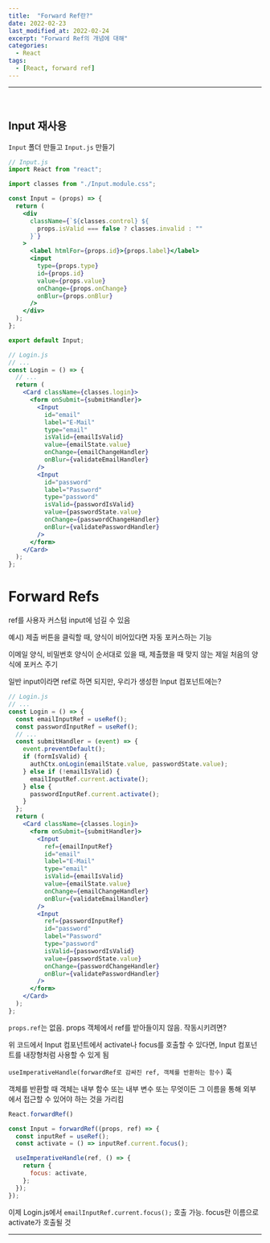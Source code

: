 ```yaml
---
title:  "Forward Ref란?"
date: 2022-02-23
last_modified_at: 2022-02-24
excerpt: "Forward Ref의 개념에 대해"
categories:
  - React
tags:
  - [React, forward ref]
---
```


---

<br>

## Input 재사용

`Input` 폴더 만들고 `Input.js` 만들기

```jsx
// Input.js
import React from "react";

import classes from "./Input.module.css";

const Input = (props) => {
  return (
    <div
      className={`${classes.control} ${
        props.isValid === false ? classes.invalid : ""
      }`}
    >
      <label htmlFor={props.id}>{props.label}</label>
      <input
        type={props.type}
        id={props.id}
        value={props.value}
        onChange={props.onChange}
        onBlur={props.onBlur}
      />
    </div>
  );
};

export default Input;
```

```jsx
// Login.js
// ...
const Login = () => {
  // ...
  return (
    <Card className={classes.login}>
      <form onSubmit={submitHandler}>
        <Input
          id="email"
          label="E-Mail"
          type="email"
          isValid={emailIsValid}
          value={emailState.value}
          onChange={emailChangeHandler}
          onBlur={validateEmailHandler}
        />
        <Input
          id="password"
          label="Password"
          type="password"
          isValid={passwordIsValid}
          value={passwordState.value}
          onChange={passwordChangeHandler}
          onBlur={validatePasswordHandler}
        />
      </form>
    </Card>
  );
};
```

# Forward Refs

ref를 사용자 커스텀 input에 넘길 수 있음

예시) 제출 버튼을 클릭할 때, 양식이 비어있다면 자동 포커스하는 기능

이메일 양식, 비밀번호 양식이 순서대로 있을 때, 제출했을 때 맞지 않는 제일 처음의 양식에 포커스 주기

일반 input이라면 ref로 하면 되지만, 우리가 생성한 Input 컴포넌트에는?

```jsx
// Login.js
// ...
const Login = () => {
  const emailInputRef = useRef();
  const passwordInputRef = useRef();
  // ...
  const submitHandler = (event) => {
    event.preventDefault();
    if (formIsValid) {
      authCtx.onLogin(emailState.value, passwordState.value);
    } else if (!emailIsValid) {
      emailInputRef.current.activate();
    } else {
      passwordInputRef.current.activate();
    }
  };
  return (
    <Card className={classes.login}>
      <form onSubmit={submitHandler}>
        <Input
          ref={emailInputRef}
          id="email"
          label="E-Mail"
          type="email"
          isValid={emailIsValid}
          value={emailState.value}
          onChange={emailChangeHandler}
          onBlur={validateEmailHandler}
        />
        <Input
          ref={passwordInputRef}
          id="password"
          label="Password"
          type="password"
          isValid={passwordIsValid}
          value={passwordState.value}
          onChange={passwordChangeHandler}
          onBlur={validatePasswordHandler}
        />
      </form>
    </Card>
  );
};
```

`props.ref`는 없음. props 객체에서 ref를 받아들이지 않음. 작동시키려면?

위 코드에서 Input 컴포넌트에서 activate나 focus를 호출할 수 있다면, Input 컴포넌트를 내장형처럼 사용할 수 있게 됨

`useImperativeHandle(forwardRef로 감싸진 ref, 객체를 반환하는 함수)` 훅

객체를 반환할 때 객체는 내부 함수 또는 내부 변수 또는 무엇이든 그 이름을 통해 외부에서 접근할 수 있어야 하는 것을 가리킴

```jsx
React.forwardRef()
```

```jsx
const Input = forwardRef((props, ref) => {
  const inputRef = useRef();
  const activate = () => inputRef.current.focus();

  useImperativeHandle(ref, () => {
    return {
      focus: activate,
    };
  });
});
```

이제 Login.js에서 `emailInputRef.current.focus();` 호출 가능. focus란 이름으로 activate가 호출될 것

---
